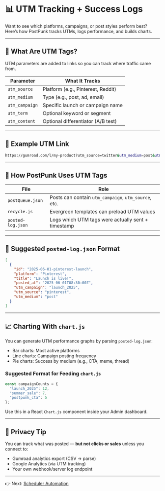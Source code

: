 # 📊 UTM Tracking + Success Logs
Want to see which platforms, campaigns, or post styles perform best?  
Here’s how PostPunk tracks UTMs, logs performance, and builds charts.

---

## 🧠 What Are UTM Tags?
UTM parameters are added to links so you can track where traffic came from.

| Parameter        | What It Tracks                     |
|------------------|-------------------------------------|
| `utm_source`     | Platform (e.g., Pinterest, Reddit)  |
| `utm_medium`     | Type (e.g., post, ad, email)        |
| `utm_campaign`   | Specific launch or campaign name    |
| `utm_term`       | Optional keyword or segment         |
| `utm_content`    | Optional differentiator (A/B test)  |

---

## 🔗 Example UTM Link
```bash
https://gumroad.com/l/my-product?utm_source=twitter&utm_medium=post&utm_campaign=launch_2025
```

---

## 📂 How PostPunk Uses UTM Tags
| File             | Role                                                  |
|------------------|-------------------------------------------------------|
| `postQueue.json` | Posts can contain `utm_campaign`, `utm_source`, etc. |
| `recycle.js`     | Evergreen templates can preload UTM values           |
| `posted-log.json`| Logs which UTM tags were actually sent + timestamp   |

---

## 🧾 Suggested `posted-log.json` Format
```json
[
  {
    "id": "2025-06-01-pinterest-launch",
    "platform": "Pinterest",
    "title": "Launch is live!",
    "posted_at": "2025-06-01T08:30:00Z",
    "utm_campaign": "launch_2025",
    "utm_source": "pinterest",
    "utm_medium": "post"
  }
]
```

---

## 📈 Charting With `chart.js`
You can generate UTM performance graphs by parsing `posted-log.json`:
- Bar charts: Most active platforms
- Line charts: Campaign posting frequency
- Pie charts: Success by medium (e.g., CTA, meme, thread)

### Suggested Format for Feeding `chart.js`
```js
const campaignCounts = {
  "launch_2025": 12,
  "summer_sale": 7,
  "postpunk_cta": 5
};
```

Use this in a React `Chart.js` component inside your Admin dashboard.

---

## 🔐 Privacy Tip
You can track what was posted — **but not clicks or sales** unless you connect to:
- Gumroad analytics export (CSV → parse)
- Google Analytics (via UTM tracking)
- Your own webhook/server log endpoint

---

👉 Next: [Scheduler Automation](./scheduler.md)
